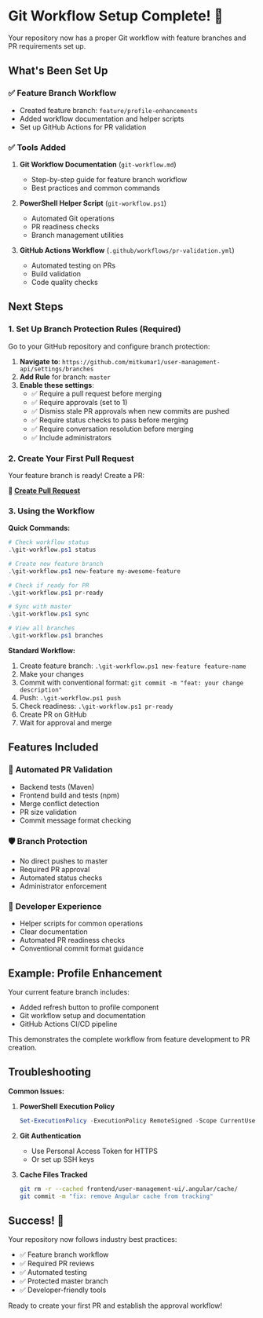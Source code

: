 # Git Workflow Setup Complete! 🎉

Your repository now has a proper Git workflow with feature branches and PR requirements set up.

## What's Been Set Up

### ✅ **Feature Branch Workflow**
- Created feature branch: `feature/profile-enhancements`
- Added workflow documentation and helper scripts
- Set up GitHub Actions for PR validation

### ✅ **Tools Added**

1. **Git Workflow Documentation** (`git-workflow.md`)
   - Step-by-step guide for feature branch workflow
   - Best practices and common commands

2. **PowerShell Helper Script** (`git-workflow.ps1`)
   - Automated Git operations
   - PR readiness checks
   - Branch management utilities

3. **GitHub Actions Workflow** (`.github/workflows/pr-validation.yml`)
   - Automated testing on PRs
   - Build validation
   - Code quality checks

## Next Steps

### 1. Set Up Branch Protection Rules (Required)

Go to your GitHub repository and configure branch protection:

1. **Navigate to**: `https://github.com/mitkumar1/user-management-api/settings/branches`
2. **Add Rule** for branch: `master`
3. **Enable these settings**:
   - ✅ Require a pull request before merging
   - ✅ Require approvals (set to 1)
   - ✅ Dismiss stale PR approvals when new commits are pushed
   - ✅ Require status checks to pass before merging
   - ✅ Require conversation resolution before merging
   - ✅ Include administrators

### 2. Create Your First Pull Request

Your feature branch is ready! Create a PR:

**🔗 [Create Pull Request](https://github.com/mitkumar1/user-management-api/compare/master...feature/profile-enhancements)**

### 3. Using the Workflow

**Quick Commands:**
```powershell
# Check workflow status
.\git-workflow.ps1 status

# Create new feature branch
.\git-workflow.ps1 new-feature my-awesome-feature

# Check if ready for PR
.\git-workflow.ps1 pr-ready

# Sync with master
.\git-workflow.ps1 sync

# View all branches
.\git-workflow.ps1 branches
```

**Standard Workflow:**
1. Create feature branch: `.\git-workflow.ps1 new-feature feature-name`
2. Make your changes
3. Commit with conventional format: `git commit -m "feat: your change description"`
4. Push: `.\git-workflow.ps1 push`
5. Check readiness: `.\git-workflow.ps1 pr-ready`
6. Create PR on GitHub
7. Wait for approval and merge

## Features Included

### 🔄 **Automated PR Validation**
- Backend tests (Maven)
- Frontend build and tests (npm)
- Merge conflict detection
- PR size validation
- Commit message format checking

### 🛡️ **Branch Protection**
- No direct pushes to master
- Required PR approval
- Automated status checks
- Administrator enforcement

### 🚀 **Developer Experience**
- Helper scripts for common operations
- Clear documentation
- Automated PR readiness checks
- Conventional commit format guidance

## Example: Profile Enhancement

Your current feature branch includes:
- Added refresh button to profile component
- Git workflow setup and documentation
- GitHub Actions CI/CD pipeline

This demonstrates the complete workflow from feature development to PR creation.

## Troubleshooting

**Common Issues:**

1. **PowerShell Execution Policy**
   ```powershell
   Set-ExecutionPolicy -ExecutionPolicy RemoteSigned -Scope CurrentUser
   ```

2. **Git Authentication**
   - Use Personal Access Token for HTTPS
   - Or set up SSH keys

3. **Cache Files Tracked**
   ```bash
   git rm -r --cached frontend/user-management-ui/.angular/cache/
   git commit -m "fix: remove Angular cache from tracking"
   ```

## Success! 🎊

Your repository now follows industry best practices:
- ✅ Feature branch workflow
- ✅ Required PR reviews
- ✅ Automated testing
- ✅ Protected master branch
- ✅ Developer-friendly tools

Ready to create your first PR and establish the approval workflow!

